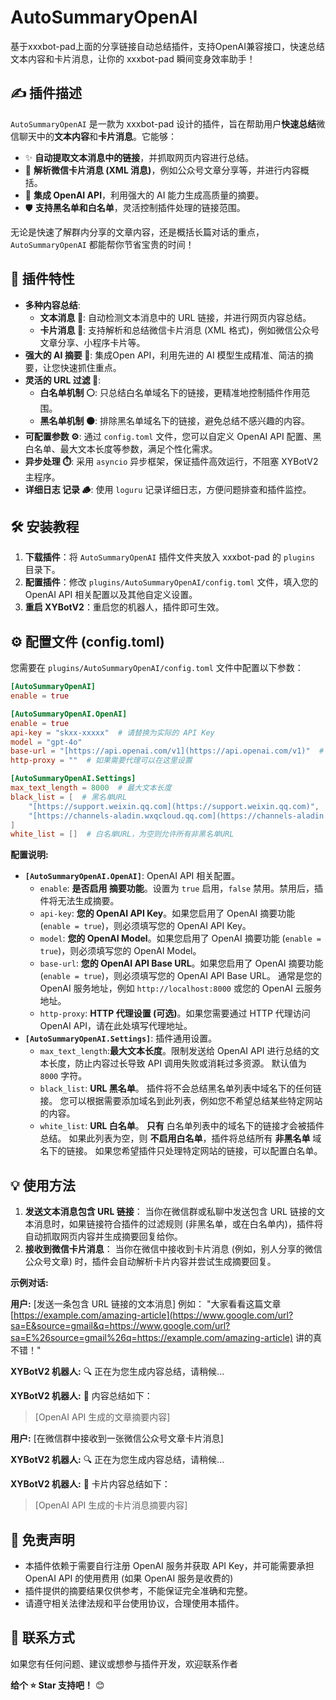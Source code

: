 # AutoSummaryOpenAI
基于xxxbot-pad上面的分享链接自动总结插件，支持OpenAI兼容接口，快速总结文本内容和卡片消息，让你的 xxxbot-pad 瞬间变身效率助手！


## ✍️ 插件描述

`AutoSummaryOpenAI` 是一款为 xxxbot-pad 设计的插件，旨在帮助用户**快速总结**微信聊天中的**文本内容**和**卡片消息**。它能够：

- ✨ **自动提取文本消息中的链接**，并抓取网页内容进行总结。
- 📰 **解析微信卡片消息 (XML 消息)**，例如公众号文章分享等，并进行内容概括。
- 🤖 **集成 OpenAI API**，利用强大的 AI 能力生成高质量的摘要。
- 🛡️ **支持黑名单和白名单**，灵活控制插件处理的链接范围。

无论是快速了解群内分享的文章内容，还是概括长篇对话的重点，`AutoSummaryOpenAI` 都能帮你节省宝贵的时间！


## 🌟 插件特性

- **多种内容总结**:
  - **文本消息 📝**: 自动检测文本消息中的 URL 链接，并进行网页内容总结。
  - **卡片消息 📰**: 支持解析和总结微信卡片消息 (XML 格式)，例如微信公众号文章分享、小程序卡片等。
- **强大的 AI 摘要 🧠**: 集成Open API，利用先进的 AI 模型生成精准、简洁的摘要，让您快速抓住重点。
- **灵活的 URL 过滤 🔗**:
  - **白名单机制 ⚪**: 只总结白名单域名下的链接，更精准地控制插件作用范围。
  - **黑名单机制 ⚫**: 排除黑名单域名下的链接，避免总结不感兴趣的内容。
- **可配置参数 ⚙️**: 通过 `config.toml` 文件，您可以自定义 OpenAI API 配置、黑白名单、最大文本长度等参数，满足个性化需求。
- **异步处理 ⏱️**: 采用 `asyncio` 异步框架，保证插件高效运行，不阻塞 XYBotV2 主程序。
- **详细日志 记录 🪵**: 使用 `loguru` 记录详细日志，方便问题排查和插件监控。

## 🛠️ 安装教程

1. **下载插件**：将 `AutoSummaryOpenAI` 插件文件夹放入 xxxbot-pad 的 `plugins` 目录下。
2. **配置插件**：修改 `plugins/AutoSummaryOpenAI/config.toml` 文件，填入您的 OpenAI API 相关配置以及其他自定义设置。
4. **重启 XYBotV2**：重启您的机器人，插件即可生效。

## ⚙️ 配置文件 (config.toml)

您需要在 `plugins/AutoSummaryOpenAI/config.toml` 文件中配置以下参数：

```toml
[AutoSummaryOpenAI]
enable = true

[AutoSummaryOpenAI.OpenAI]
enable = true
api-key = "skxx-xxxxx"  # 请替换为实际的 API Key
model = "gpt-4o"
base-url = "[https://api.openai.com/v1](https://api.openai.com/v1)"  # 请替换为实际的 API URL
http-proxy = ""  # 如果需要代理可以在这里设置

[AutoSummaryOpenAI.Settings]
max_text_length = 8000  # 最大文本长度
black_list = [  # 黑名单URL
    "[https://support.weixin.qq.com](https://support.weixin.qq.com)",
    "[https://channels-aladin.wxqcloud.qq.com](https://channels-aladin.wxqcloud.qq.com)"
]
white_list = []  # 白名单URL，为空则允许所有非黑名单URL
```

**配置说明:**

- ​**`[AutoSummaryOpenAI.OpenAI]`**​: OpenAI API 相关配置。
  - `enable`: ​**是否启用  摘要功能**​。设置为 `true` 启用，`false` 禁用。禁用后，插件将无法生成摘要。
  - `api-key`: ​**您的 OpenAI API Key**​。如果您启用了 OpenAI 摘要功能 (`enable = true`)，则必须填写您的 OpenAI API Key。
  - `model`: ​**您的 OpenAI Model**​。如果您启用了 OpenAI 摘要功能 (`enable = true`)，则必须填写您的 OpenAI Model。
  - `base-url`: ​**您的 OpenAI API Base URL**​。如果您启用了 OpenAI 摘要功能 (`enable = true`)，则必须填写您的 OpenAI API Base URL。 通常是您的 OpenAI 服务地址，例如 `http://localhost:8000` 或您的 OpenAI 云服务地址。
  - `http-proxy`: ​**HTTP 代理设置 (可选)**​。如果您需要通过 HTTP 代理访问 OpenAI API，请在此处填写代理地址。
- ​**`[AutoSummaryOpenAI.Settings]`**​: 插件通用设置。
  - `max_text_length`: ​**最大文本长度**​。限制发送给 OpenAI API 进行总结的文本长度，防止内容过长导致 API 调用失败或消耗过多资源。 默认值为 `8000` 字符。
  - `black_list`: ​**URL 黑名单**​。 插件将不会总结黑名单列表中域名下的任何链接。 您可以根据需要添加域名到此列表，例如您不希望总结某些特定网站的内容。
  - `white_list`: ​**URL 白名单**​。 **只有** 白名单列表中的域名下的链接才会被插件总结。 如果此列表为空，则 ​**不启用白名单**​，插件将总结所有 **非黑名单** 域名下的链接。 如果您希望插件只处理特定网站的链接，可以配置白名单。

## 💡 使用方法

1. ​**发送文本消息包含 URL 链接**​： 当你在微信群或私聊中发送包含 URL 链接的文本消息时，如果链接符合插件的过滤规则 (非黑名单，或在白名单内)，插件将自动抓取网页内容并生成摘要回复给你。
2. ​**接收到微信卡片消息**​： 当你在微信中接收到卡片消息 (例如，别人分享的微信公众号文章) 时，插件会自动解析卡片内容并尝试生成摘要回复。

**示例对话:**

**用户:** [发送一条包含 URL 链接的文本消息] 例如： "大家看看这篇文章 [https://example.com/amazing-article](https://www.google.com/url?sa=E&source=gmail&q=https://www.google.com/url?sa=E%26source=gmail%26q=https://example.com/amazing-article) 讲的真不错！"

**XYBotV2 机器人:** 🔍 正在为您生成内容总结，请稍候...

**XYBotV2 机器人:** 🎯 内容总结如下：

> [OpenAI API 生成的文章摘要内容]

**用户:** [在微信群中接收到一张微信公众号文章卡片消息]

**XYBotV2 机器人:** 🔍 正在为您生成内容总结，请稍候...

**XYBotV2 机器人:** 🎯 卡片内容总结如下：

> [OpenAI API 生成的卡片消息摘要内容]



## 📜 免责声明

- 本插件依赖于​需要自行注册 OpenAI 服务并获取 API Key，并可能需要承担 OpenAI API 的使用费用 (如果 OpenAI 服务是收费的)
- 插件提供的摘要结果仅供参考，不能保证完全准确和完整。
- 请遵守相关法律法规和平台使用协议，合理使用本插件。

## 🤝 联系方式

如果您有任何问题、建议或想参与插件开发，欢迎联系作者

**给个 ⭐ Star 支持吧！** 😊
